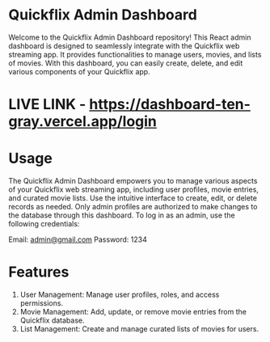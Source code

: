 # Quickflix Admin Dashboard
Welcome to the Quickflix Admin Dashboard repository! This React admin dashboard is designed to seamlessly integrate with the Quickflix web streaming app. It provides functionalities to manage users, movies, and lists of movies. With this dashboard, you can easily create, delete, and edit various components of your Quickflix app.

# LIVE LINK - https://dashboard-ten-gray.vercel.app/login

# Usage
The Quickflix Admin Dashboard empowers you to manage various aspects of your Quickflix web streaming app, including user profiles, movie entries, and curated movie lists. Use the intuitive interface to create, edit, or delete records as needed.
Only admin profiles are authorized to make changes to the database through this dashboard. To log in as an admin, use the following credentials:

Email: admin@gmail.com
Password: 1234

# Features
1. User Management: Manage user profiles, roles, and access permissions.
2. Movie Management: Add, update, or remove movie entries from the Quickflix database.
3. List Management: Create and manage curated lists of movies for users.

